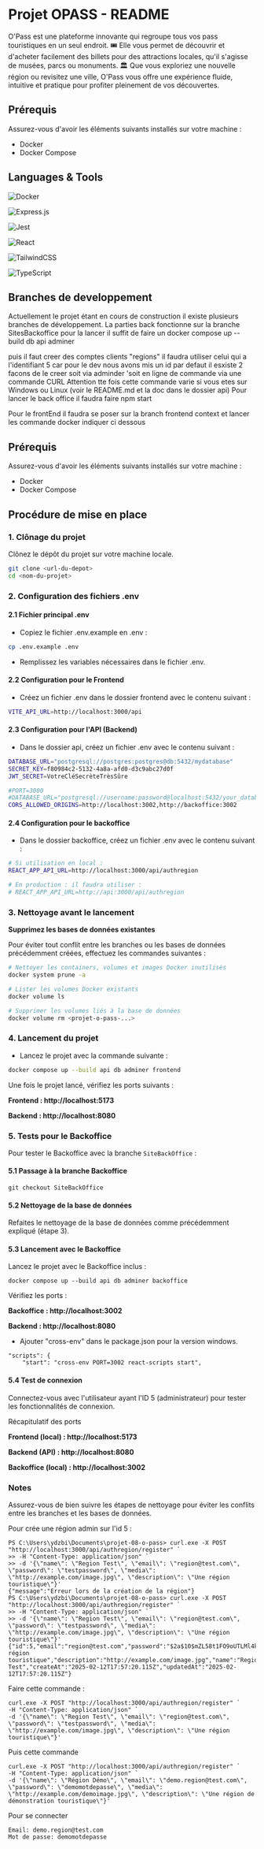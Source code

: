 # Projet OPASS - README
O'Pass est une plateforme innovante qui regroupe tous vos pass touristiques en un seul endroit. 🎟️ 
Elle vous permet de découvrir et d'acheter facilement des billets pour des attractions locales, qu'il s'agisse de musées, parcs ou monuments. 🏛️ Que vous exploriez une nouvelle région ou revisitez une ville, O'Pass vous offre une expérience fluide, intuitive et pratique pour profiter pleinement de vos découvertes. 
## Prérequis
Assurez-vous d'avoir les éléments suivants installés sur votre machine :
- Docker
- Docker Compose
## Languages & Tools
![Docker](https://img.shields.io/badge/docker-%230db7ed.svg?style=for-the-badge&logo=docker&logoColor=white)

![Express.js](https://img.shields.io/badge/express.js-%23404d59.svg?style=for-the-badge&logo=express&logoColor=%2361DAFB)

![Jest](https://img.shields.io/badge/-jest-%23C21325?style=for-the-badge&logo=jest&logoColor=white)

![React](https://img.shields.io/badge/react-%2320232a.svg?style=for-the-badge&logo=react&logoColor=%2361DAFB)

![TailwindCSS](https://img.shields.io/badge/tailwindcss-%2338B2AC.svg?style=for-the-badge&logo=tailwind-css&logoColor=white)

![TypeScript](https://img.shields.io/badge/typescript-%23007ACC.svg?style=for-the-badge&logo=typescript&logoColor=white)

## Branches de developpement

Actuellement le projet étant en cours de construction
il existe plusieurs branches de développement.
La parties back fonctionne sur la branche SitesBackoffice
pour la lancer il suffit de faire un  docker compose up --build db api adminer
 
 puis il faut creer des comptes clients "regions" il faudra utiliser celui qui a l'identifiant 5 car pour le dev nous avons mis un id par defaut 
 il esxiste 2 facons de le creer soit via adminder 'soit en ligne de commande via une commande CURL 
 Attention tte fois cette commande varie si vous etes sur Windows ou Linux (voir le README.md et la doc dans le dossier api)
 Pour lancer le back office il faudra faire npm start

 Pour le frontEnd  il faudra se poser sur la branch frontend context
 et lancer les commande docker indiquer ci dessous
 
## Prérequis
Assurez-vous d'avoir les éléments suivants installés sur votre machine :
- Docker
- Docker Compose

## Procédure de mise en place

### 1. Clônage du projet
Clônez le dépôt du projet sur votre machine locale.
```bash
git clone <url-du-depot>
cd <nom-du-projet>
```
### 2. Configuration des fichiers .env

#### 2.1 Fichier principal .env
- Copiez le fichier .env.example en .env :
```bash
cp .env.example .env
```
- Remplissez les variables nécessaires dans le fichier .env.

#### 2.2 Configuration pour le Frontend
- Créez un fichier .env dans le dossier frontend avec le contenu suivant :
```bash
VITE_API_URL=http://localhost:3000/api
```

#### 2.3 Configuration pour l'API (Backend)
- Dans le dossier api, créez un fichier .env avec le contenu suivant :

```bash
DATABASE_URL="postgresql://postgres:postgres@db:5432/mydatabase"
SECRET_KEY=f80984c2-5132-4a8a-afd0-d3c9abc27d0f
JWT_SECRET=VotreCléSecrèteTrèsSûre

#PORT=3000
#DATABASE_URL="postgresql://username:password@localhost:5432/your_database_name"
CORS_ALLOWED_ORIGINS=http://localhost:3002,http://backoffice:3002

```

#### 2.4 Configuration pour le backoffice
- Dans le dossier backoffice, créez un fichier .env avec le contenu suivant :
```bash
# Si utilisation en local :
REACT_APP_API_URL=http://localhost:3000/api/authregion

# En production : il faudra utiliser :
# REACT_APP_API_URL=http://api:3000/api/authregion
```

### 3. Nettoyage avant le lancement

<strong>Supprimez les bases de données existantes</strong>

Pour éviter tout conflit entre les branches ou les bases de données précédemment créées, effectuez les commandes suivantes :

```bash
# Nettoyer les containers, volumes et images Docker inutilisés
docker system prune -a

# Lister les volumes Docker existants
docker volume ls

# Supprimer les volumes liés à la base de données
docker volume rm <projet-o-pass-...>
```

### 4. Lancement du projet
- Lancez le projet avec la commande suivante :

```bash
docker compose up --build api db adminer frontend
```

Une fois le projet lancé, vérifiez les ports suivants :

<strong>Frontend : http://localhost:5173

Backend : http://localhost:8080</strong>

### 5. Tests pour le Backoffice

Pour tester le Backoffice avec la branche ```SiteBackOffice``` :

#### 5.1 Passage à la branche Backoffice
```
git checkout SiteBackOffice
```

#### 5.2 Nettoyage de la base de données
Refaites le nettoyage de la base de données comme précédemment expliqué (étape 3).

#### 5.3 Lancement avec le Backoffice
Lancez le projet avec le Backoffice inclus :
```
docker compose up --build api db adminer backoffice
```

Vérifiez les ports :

<strong>Backoffice : http://localhost:3002

Backend : http://localhost:8080</strong>

+ Ajouter "cross-env" dans le package.json pour la version windows.

```
"scripts": {
    "start": "cross-env PORT=3002 react-scripts start",
```

#### 5.4 Test de connexion

Connectez-vous avec l'utilisateur ayant l'ID 5 (administrateur) pour tester les fonctionnalités de connexion.

Récapitulatif des ports

<strong>Frontend (local) : http://localhost:5173

Backend (API) : http://localhost:8080

Backoffice (local) : http://localhost:3002</strong>

### Notes

Assurez-vous de bien suivre les étapes de nettoyage pour éviter les conflits entre les branches et les bases de données.

Pour crée une région admin sur l'id 5 :
```
PS C:\Users\ydzbi\Documents\projet-08-o-pass> curl.exe -X POST "http://localhost:3000/api/authregion/register" `
>> -H "Content-Type: application/json" `
>> -d '{\"name\": \"Region Test\", \"email\": \"region@test.com\", \"password\": \"testpassword\", \"media\": \"http://example.com/image.jpg\", \"description\": \"Une région touristique\"}'
{"message":"Erreur lors de la création de la région"}
PS C:\Users\ydzbi\Documents\projet-08-o-pass> curl.exe -X POST "http://localhost:3000/api/authregion/register" `
>> -H "Content-Type: application/json" `
>> -d '{\"name\": \"Region Test\", \"email\": \"region@test.com\", \"password\": \"testpassword\", \"media\": \"http://example.com/image.jpg\", \"description\": \"Une région touristique\"}'
{"id":5,"email":"region@test.com","password":"$2a$10$mZL58t1FO9oUTLMl4kO9nOJdLpMEvn7vwe3mtJ/rgk8r7I2GNDMZi","media":"Une région touristique","description":"http://example.com/image.jpg","name":"Region Test","createAt":"2025-02-12T17:57:20.115Z","updatedAt":"2025-02-12T17:57:20.115Z"}
```

Faire cette commande :

```
curl.exe -X POST "http://localhost:3000/api/authregion/register" `
-H "Content-Type: application/json" `
-d '{\"name\": \"Region Test\", \"email\": \"region@test.com\", \"password\": \"testpassword\", \"media\": \"http://example.com/image.jpg\", \"description\": \"Une région touristique\"}'
```

Puis cette commande
```
curl.exe -X POST "http://localhost:3000/api/authregion/register" `
-H "Content-Type: application/json" `
-d '{\"name\": \"Région Démo\", \"email\": \"demo.region@test.com\", \"password\": \"demomotdepasse\", \"media\": \"http://example.com/demoimage.jpg\", \"description\": \"Une région de démonstration touristique\"}'
```

Pour se connecter
```
Email: demo.region@test.com
Mot de passe: demomotdepasse
```
